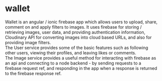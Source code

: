 # wallet

Wallet is an angular / ionic firebase app which allows users to upload, share, comment on and apply filters to images.
It uses firebase for storing / retrieving images, user data, and providing authentication information, 
Cloudinary API for converting images into cloud based URLs, and also for providing image filters.
<br />
The User service provides some of the basic features such as following other users, viewing their profiles,
and leaving likes or comments.
<br />
The Image service provides a useful method for interacting with firebase as an api and connecting to a node backend - by sending requests to a firebase request ref, and responding in the app when a response is returned to the firebase response ref.  

